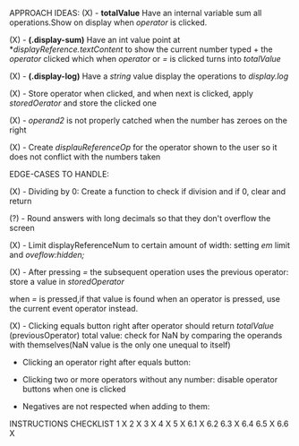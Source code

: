 
APPROACH IDEAS:
(X) - **totalValue** Have an internal variable sum all operations.Show on display when *operator* is clicked.
 
(X) - **(.display-sum)** Have an int value point at **displayReference.textContent* to show the current number typed + the *operator* clicked which when *operator* or *=* is clicked turns into *totalValue*

(X) - **(.display-log)** Have a *string* value display the operations to *display.log*

(X) - Store operator when clicked, and when next is clicked, apply *storedOerator* and store the clicked one

(X) - *operand2* is not properly catched when the number has zeroes on the right

(X) - Create *displauReferenceOp* for the operator shown to the user so it does not conflict with the numbers taken

EDGE-CASES TO HANDLE:

(X) - Dividing by 0: Create a function to check if division and if 0, clear and return

(?) - Round answers with long decimals so that they don't overflow the screen

(X) - Limit  displayReferenceNum to certain amount of width: setting *em* limit and *oveflow:hidden;*

(X) - After pressing *=* the subsequent operation uses the previous operator: store a value in *storedOperator*

when *=* is pressed,if that value is found when an operator is pressed, use the current event operator instead.

(X) - Clicking equals button right after operator should return *totalValue* (previousOperator) total value: check for NaN by comparing the operands with themselves(NaN value is the only one unequal to itself)


- Clicking an operator right after equals button:

- Clicking two or more operators without any number: disable operator buttons when one is clicked 

- Negatives are not respected when adding to them:

INSTRUCTIONS CHECKLIST
1 X
2 X
3 X
4 X
5 X
6.1 X
6.2
6.3 X
6.4
6.5 X
6.6 X

